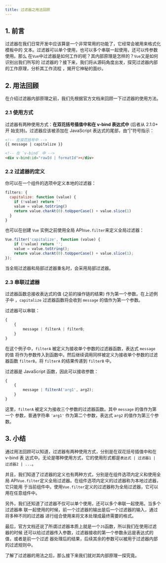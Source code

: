 ```yaml
---
title: 过滤器之用法回顾
---
```


## 1. 前言

过滤器在我们日常开发中应该算是一个非常常用的功能了，它经常会被用来格式化模板中的
文本。过滤器可以单个使用，也可以多个串联一起使用，还可以传参数使用。那么
在`Vue`中过滤器是如何工作的呢？其内部原理是怎样的？`Vue`又是如何识别出我们所写的
过滤器的？接下来，我们将从源码角度出发，探究过滤器内部的工作原理，分析其工作流程
，揭开它神秘的面纱。

## 2. 用法回顾

在介绍过滤器内部原理之前，我们先根据官方文档来回顾一下过滤器的使用方法。

### 2.1 使用方式

过滤器有两种使用方式：**在双花括号插值中和在 v-bind 表达式中** (后者从 2.1.0+ 开
始支持)。过滤器应该被添加在 JavaScript 表达式的尾部，由“|”符号指示：

```html
<!-- 在双花括号中 -->
{{ message | capitalize }}

<!-- 在 `v-bind` 中 -->
<div v-bind:id="rawId | formatId"></div>
```

### 2.2 过滤器的定义

你可以在一个组件的选项中定义本地的过滤器：

```javascript
filters: {
  capitalize: function (value) {
    if (!value) return ''
    value = value.toString()
    return value.charAt(0).toUpperCase() + value.slice(1)
  }
}
```

也可以在创建 `Vue` 实例之前使用全局 API`Vue.filter`来定义全局过滤器：

```javascript
Vue.filter('capitalize', function (value) {
	if (!value) return '';
	value = value.toString();
	return value.charAt(0).toUpperCase() + value.slice(1);
});
```

当全局过滤器和局部过滤器重名时，会采用局部过滤器。

### 2.3 串联过滤器

过滤器函数总接收表达式的值 (之前的操作链的结果) 作为第一个参数。在上述例子中
，`capitalize` 过滤器函数将会收到 `message` 的值作为第一个参数。

过滤器可以串联：

```javascript
{
	{
		message | filterA | filterB;
	}
}
```

在这个例子中，`filterA` 被定义为接收单个参数的过滤器函数，表达式 `message` 的值
将作为参数传入到函数中。然后继续调用同样被定义为接收单个参数的过滤器函数
`filterB`，将 `filterA` 的结果传递到 `filterB` 中。

过滤器是 JavaScript 函数，因此可以接收参数：

```javascript
{
	{
		message | filterA('arg1', arg2);
	}
}
```

这里，`filterA` 被定义为接收三个参数的过滤器函数。其中 `message` 的值作为第一个
参数，普通字符串 `'arg1'` 作为第二个参数，表达式 `arg2` 的值作为第三个参数。

## 3. 小结

通过用法回顾可以知道，过滤器有两种使用方式，分别是在双花括号插值中和在 v-bind 表
达式中。无论是哪种使用方式，它的使用形式都是`表达式 | 过滤器1 | 过滤器2 | ...`。

并且，我们知道了过滤器的定义也有两种方式，分别是在组件选项内定义和使用全局
API`Vue.filter`定义全局过滤器。在组件选项内定义的过滤器称为本地过滤器，它只能用
于当前组件中。使用`Vue.filter`定义的过滤器称为全局过滤器，它可以用在任意组件中。

另外，我们还知道了过滤器不仅可以单个使用，还可以多个串联一起使用。当多个过滤器串
联一起使用的时候，前一个过滤器的输出是后一个过滤器的输入，通过将多种不同的过滤器
进行组合使用来将文本处理成最终需要的格式。

最后，官方文档还说了所谓过滤器本质上就是一个`JS`函数，所以我们在使用过滤器的时候
还可以给过滤器传入参数，过滤器接收的第一个参数永远是表达式的值，或者是前一个过滤
器处理后的结果，后续其余的参数可以被用于过滤器内部的过滤规则中。

了解了过滤器的用法之后，那么接下来我们就对其内部原理一探究竟。
